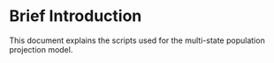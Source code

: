 # Brief Introduction
This document explains the scripts used for the multi-state population projection
model.
